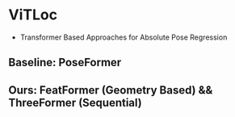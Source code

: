 # ViTLoc

* Transformer Based Approaches for Absolute Pose Regression

## Baseline: PoseFormer

## Ours: FeatFormer (Geometry Based) && ThreeFormer (Sequential)